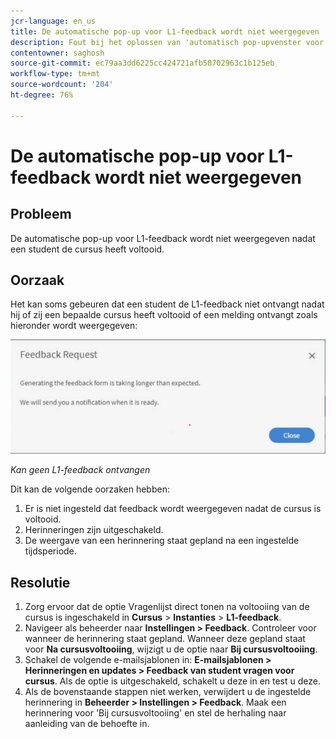 ```yaml
---
jcr-language: en_us
title: De automatische pop-up voor L1-feedback wordt niet weergegeven
description: Fout bij het oplossen van 'automatisch pop-upvenster voor L1-feedback wordt niet weergegeven'
contentowner: saghosh
source-git-commit: ec79aa3dd6225cc424721afb50702963c1b125eb
workflow-type: tm+mt
source-wordcount: '204'
ht-degree: 76%

---
```




# De automatische pop-up voor L1-feedback wordt niet weergegeven

## Probleem

De automatische pop-up voor L1-feedback wordt niet weergegeven nadat een student de cursus heeft voltooid.

## Oorzaak

Het kan soms gebeuren dat een student de L1-feedback niet ontvangt nadat hij of zij een bepaalde cursus heeft voltooid of een melding ontvangt zoals hieronder wordt weergegeven:

![](assets/l1-feedback.png)

*Kan geen L1-feedback ontvangen*

Dit kan de volgende oorzaken hebben:

1. Er is niet ingesteld dat feedback wordt weergegeven nadat de cursus is voltooid.
1. Herinneringen zijn uitgeschakeld.
1. De weergave van een herinnering staat gepland na een ingestelde tijdsperiode.

## Resolutie

1. Zorg ervoor dat de optie Vragenlijst direct tonen na voltooiing van de cursus is ingeschakeld in **Cursus** > **Instanties** > **L1-feedback**.
   <!--![](assets/l1-feedback.png)-->
1. Navigeer als beheerder naar **Instellingen > Feedback**. Controleer voor wanneer de herinnering staat gepland. Wanneer deze gepland staat voor **Na cursusvoltooiing**, wijzigt u de optie naar **Bij cursusvoltooiing**.
1. Schakel de volgende e-mailsjablonen in: **E-mailsjablonen > Herinneringen en updates > Feedback van student vragen voor cursus**. Als de optie is uitgeschakeld, schakelt u deze in en test u deze.
1. Als de bovenstaande stappen niet werken, verwijdert u de ingestelde herinnering in **Beheerder > Instellingen > Feedback**. Maak een herinnering voor &#39;Bij cursusvoltooiing&#39; en stel de herhaling naar aanleiding van de behoefte in.
